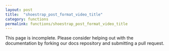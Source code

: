 ```yaml
---
layout: post
title:  "shoestrap_post_format_video_title"
category: functions
permalink: functions/shoestrap_post_format_video_title
---
```


This page is incomplete. Please consider helping out with the documentation by forking our docs repository and submitting a pull request.